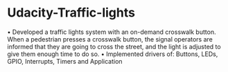 # Udacity-Traffic-lights
• Developed a traffic lights system with an on-demand crosswalk button. When a pedestrian presses a crosswalk button, the signal operators are informed that they are going to cross the street, and the light is adjusted to give them enough time to do so.
• Implemented drivers of: Buttons, LEDs, GPIO, Interrupts, Timers and Application

